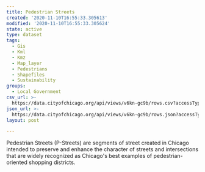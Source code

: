 ```yaml
---
title: Pedestrian Streets
created: '2020-11-10T16:55:33.305613'
modified: '2020-11-10T16:55:33.305624'
state: active
type: dataset
tags:
  - Gis
  - Kml
  - Kmz
  - Map_layer
  - Pedestrians
  - Shapefiles
  - Sustainability
groups:
  - Local Government
csv_url: >-
  https://data.cityofchicago.org/api/views/v6kn-gc9b/rows.csv?accessType=DOWNLOAD
json_url: >-
  https://data.cityofchicago.org/api/views/v6kn-gc9b/rows.json?accessType=DOWNLOAD
layout: post

---
```

Pedestrian Streets (P-Streets) are segments of street created in Chicago intended to preserve and enhance the character of streets and intersections that are widely recognized as Chicago's best examples of pedestrian-oriented shopping districts.
